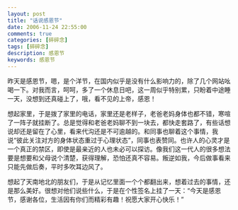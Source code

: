 ```yaml
---
layout: post
title: "话说感恩节"
date: 2006-11-24 22:55:00
comments: true
categories: [碎碎念]
tags: [碎碎念]
description: 感恩节
keywords: 感恩节
---
```


昨天是感恩节，嗯，是个洋节，在国内似乎是没有什么影响力的，除了几个网站吆喝一下。对我而言，呵呵，多了一个休息日吧，这一周似乎特别累，只盼着中途睡一天，没想到还真碰上了，哦，看不见的上帝，感恩！

想起家里，于是拨了家里的电话，家里还是老样子，老爸老妈身体也都不错，寒喧了一阵子就挂断了。总是觉得和老爸老妈聊不到一块去，都快走套路了，有些话想说却还是留在了心里，看来代沟还是不可逾越的。和同事也聊着这个事情，我说“彼此关注对方的身体状态重过于心理状态”，同事也表赞同。也许人的心灵才是一个真正的禁区，即使是最亲近的人也未必可以探访。像我们这一代人的很多想法要是想要和父母说个清楚，获得理解，恐怕还真不容易。叛逆如我，今后做事看来只能先做后奏，平时多吹耳边风了。

想起了天南地北的朋友们，于是从记忆里面一个个都翻出来，想着过去的事情，还是那么美好。很想对他们说些什么，于是在个性签名上挂了一天：“今天是感恩节，感谢各位，生活因有你们而精彩有趣！祝愿大家开心快乐！”
